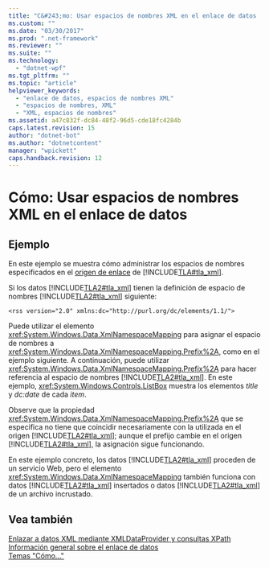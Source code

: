 ```yaml
---
title: "C&#243;mo: Usar espacios de nombres XML en el enlace de datos | Microsoft Docs"
ms.custom: ""
ms.date: "03/30/2017"
ms.prod: ".net-framework"
ms.reviewer: ""
ms.suite: ""
ms.technology: 
  - "dotnet-wpf"
ms.tgt_pltfrm: ""
ms.topic: "article"
helpviewer_keywords: 
  - "enlace de datos, espacios de nombres XML"
  - "espacios de nombres, XML"
  - "XML, espacios de nombres"
ms.assetid: a47c832f-dc84-48f2-96d5-cde18fc4284b
caps.latest.revision: 15
author: "dotnet-bot"
ms.author: "dotnetcontent"
manager: "wpickett"
caps.handback.revision: 12
---
```

# C&#243;mo: Usar espacios de nombres XML en el enlace de datos
## Ejemplo  
 En este ejemplo se muestra cómo administrar los espacios de nombres especificados en el [origen de enlace](GTMT) de [!INCLUDE[TLA#tla_xml](../../../../includes/tlasharptla-xml-md.md)].  
  
 Si los datos [!INCLUDE[TLA2#tla_xml](../../../../includes/tla2sharptla-xml-md.md)] tienen la definición de espacio de nombres [!INCLUDE[TLA2#tla_xml](../../../../includes/tla2sharptla-xml-md.md)] siguiente:  
  
 `<rss version="2.0" xmlns:dc="http://purl.org/dc/elements/1.1/">`  
  
 Puede utilizar el elemento <xref:System.Windows.Data.XmlNamespaceMapping> para asignar el espacio de nombres a <xref:System.Windows.Data.XmlNamespaceMapping.Prefix%2A>, como en el ejemplo siguiente.  A continuación, puede utilizar <xref:System.Windows.Data.XmlNamespaceMapping.Prefix%2A> para hacer referencia al espacio de nombres [!INCLUDE[TLA2#tla_xml](../../../../includes/tla2sharptla-xml-md.md)].  En este ejemplo, <xref:System.Windows.Controls.ListBox> muestra los elementos *title* y *dc:date* de cada *item*.  
  
 <!-- TODO: review snippet reference [!code-xml[XmlnsBind#XmlNamespaceMapping](../../../../samples/snippets/xaml/VS_Snippets_Wpf/XmlnsBind/XAML/Window1.xaml#xmlnamespacemapping)]  -->
 <!-- TODO: review snippet reference [!code-xml[XmlnsBind#XmlNamespaceMapping](../../../../samples/snippets/csharp/VS_Snippets_Wpf/XmlnsBind/CS/Window1.xaml#xmlnamespacemapping)]  -->  
  
 Observe que la propiedad <xref:System.Windows.Data.XmlNamespaceMapping.Prefix%2A> que se especifica no tiene que coincidir necesariamente con la utilizada en el origen [!INCLUDE[TLA2#tla_xml](../../../../includes/tla2sharptla-xml-md.md)]; aunque el prefijo cambie en el origen [!INCLUDE[TLA2#tla_xml](../../../../includes/tla2sharptla-xml-md.md)], la asignación sigue funcionando.  
  
 En este ejemplo concreto, los datos [!INCLUDE[TLA2#tla_xml](../../../../includes/tla2sharptla-xml-md.md)] proceden de un servicio Web, pero el elemento <xref:System.Windows.Data.XmlNamespaceMapping> también funciona con datos [!INCLUDE[TLA2#tla_xml](../../../../includes/tla2sharptla-xml-md.md)] insertados o datos [!INCLUDE[TLA2#tla_xml](../../../../includes/tla2sharptla-xml-md.md)] de un archivo incrustado.  
  
## Vea también  
 [Enlazar a datos XML mediante XMLDataProvider y consultas XPath](../../../../docs/framework/wpf/data/how-to-bind-to-xml-data-using-an-xmldataprovider-and-xpath-queries.md)   
 [Información general sobre el enlace de datos](../../../../docs/framework/wpf/data/data-binding-overview.md)   
 [Temas "Cómo..."](../../../../docs/framework/wpf/data/data-binding-how-to-topics.md)